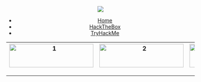 <link rel="stylesheet" type="text/css" media="all" href="../assets/css/style.css" />
<link rel="shortcut icon" type="image/png" href="/img/favicon.ico"/>
<div align="center">
<img src="https://user-images.githubusercontent.com/98056797/152557406-f9501b1a-0213-4546-ae82-c55c299d3142.png">
<ul>
  <li><a href="/">Home</a></li>
  <li><a href="/htb/">HackTheBox</a></li>
  <li><a href="/thm/">TryHackMe</a></li>
</ul> 
</div>
<table>
<tr>
<th><img src="https://user-images.githubusercontent.com/98056797/152462312-ccc713db-834e-4831-b2a1-f30acb093f16.png"  alt="1" width = 225px height = 63px ></th>
<th><img src="https://user-images.githubusercontent.com/98056797/152462676-0b0146c4-2f27-432c-a721-a1aaaf3d8ae3.png" alt="2" width = 225px height = 63px></th>
<th><img src="https://user-images.githubusercontent.com/98056797/152555353-3c5c07a2-3344-4e71-94f9-8cf6349c7d9a.png" alt="3" width = 225px height = 63px></th>
</tr>
<tr>
<td></td>
<td></td>
<td></td>
</tr>
<tr>
<td></td>
<td></td>
<td></td>
</tr>
<tr>
<td></td>
<td></td>
<td></td>
</tr>
</table> 


